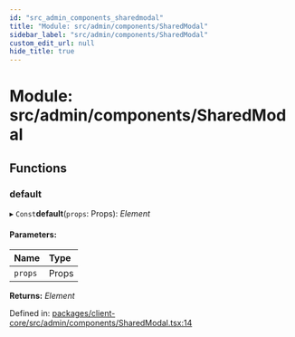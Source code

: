 ```yaml
---
id: "src_admin_components_sharedmodal"
title: "Module: src/admin/components/SharedModal"
sidebar_label: "src/admin/components/SharedModal"
custom_edit_url: null
hide_title: true
---
```


# Module: src/admin/components/SharedModal

## Functions

### default

▸ `Const`**default**(`props`: Props): *Element*

#### Parameters:

| Name | Type |
| :------ | :------ |
| `props` | Props |

**Returns:** *Element*

Defined in: [packages/client-core/src/admin/components/SharedModal.tsx:14](https://github.com/xr3ngine/xr3ngine/blob/7e8e151f1/packages/client-core/src/admin/components/SharedModal.tsx#L14)
